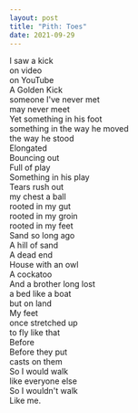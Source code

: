 ```yaml
---
layout: post
title: "Pith: Toes"
date: 2021-09-29
---
```


I saw a kick  
on video  
  on YouTube  
A Golden Kick  
  someone I've never met  
 may never meet  
 Yet something in his foot  
 something in the way he moved  
 the way he stood  
 Elongated  
 Bouncing out  
 Full of play  
 Something in his play  
 Tears rush out  
   my chest a ball  
   rooted in my gut  
   rooted in my groin  
   rooted in my feet  
   Sand so long ago  
   A hill of sand  
   A dead end  
   House with an owl  
   A cockatoo  
   And a brother long lost  
   a bed like a boat  
     but on land  
 My feet  
   once stretched up  
   to fly like that  
   Before  
Before they put  
casts on them  
So I would walk  
  like everyone else  
  So I wouldn't walk  
  Like me.  
